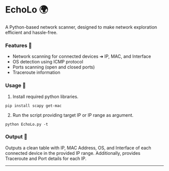 # EchoLo 🌍

A Python-based network scanner, designed to make network exploration efficient and hassle-free.

### Features 🌟
- Network scanning for connected devices ➜ IP, MAC, and Interface
- OS detection using ICMP protocol
- Ports scanning (open and closed ports)
- Traceroute information

### Usage 🚀
1. Install required python libraries.

```
pip install scapy get-mac
```

2. Run the script providing target IP or IP range as argument.

```
python EchoLo.py -t
```

### Output 📄
Outputs a clean table with IP, MAC Address, OS, and Interface of each connected device in the provided IP range. Additionally, provides Traceroute and Port details for each IP.

---
